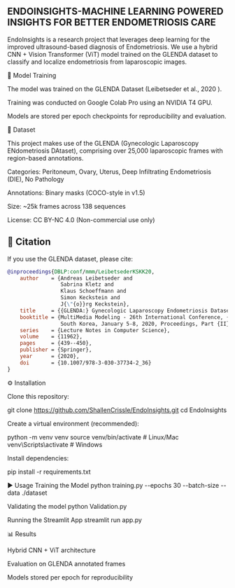 ## **ENDOINSIGHTS-MACHINE LEARNING POWERED INSIGHTS FOR  BETTER ENDOMETRIOSIS  CARE**

EndoInsights is a research project that leverages deep learning for the improved ultrasound-based diagnosis of Endometriosis.
We use a hybrid CNN + Vision Transformer (ViT) model trained on the GLENDA dataset to classify and localize endometriosis from laparoscopic images.

🚀 Model Training

The model was trained on the GLENDA Dataset (Leibetseder et al., 2020
).

Training was conducted on Google Colab Pro using an NVIDIA T4 GPU.

Models are stored per epoch checkpoints for reproducibility and evaluation.

📂 Dataset

This project makes use of the GLENDA (Gynecologic Laparoscopy ENdometriosis DAtaset), comprising over 25,000 laparoscopic frames with region-based annotations.

Categories: Peritoneum, Ovary, Uterus, Deep Infiltrating Endometriosis (DIE), No Pathology

Annotations: Binary masks (COCO-style in v1.5)

Size: ~25k frames across 138 sequences

License: CC BY-NC 4.0
 (Non-commercial use only)

## 📑 Citation

If you use the GLENDA dataset, please cite:

```bibtex
@inproceedings{DBLP:conf/mmm/LeibetsederKSKK20,
    author    = {Andreas Leibetseder and
                 Sabrina Kletz and
                 Klaus Schoeffmann and
                 Simon Keckstein and
                 J{\"{o}}rg Keckstein},
    title     = {{GLENDA:} Gynecologic Laparoscopy Endometriosis Dataset},
    booktitle = {MultiMedia Modeling - 26th International Conference, {MMM} 2020, Daejeon,
                 South Korea, January 5-8, 2020, Proceedings, Part {II}},
    series    = {Lecture Notes in Computer Science},
    volume    = {11962},
    pages     = {439--450},
    publisher = {Springer},
    year      = {2020},
    doi       = {10.1007/978-3-030-37734-2_36}
}
```
⚙️ Installation

Clone this repository:

git clone https://github.com/ShallenCrissle/EndoInsights.git
cd EndoInsights


Create a virtual environment (recommended):

python -m venv venv
source venv/bin/activate   # Linux/Mac
venv\Scripts\activate      # Windows


Install dependencies:

pip install -r requirements.txt


▶️ Usage
Training the Model
python training.py --epochs 30 --batch-size  --data ./dataset

Validating the model
python Validation.py

Running the Streamlit App
streamlit run app.py

📊 Results

Hybrid CNN + ViT architecture

Evaluation on GLENDA annotated frames

Models stored per epoch for reproducibility
